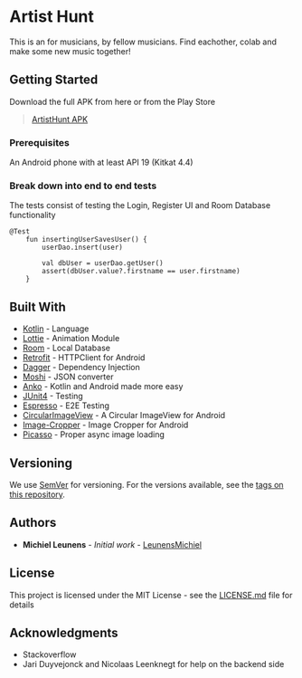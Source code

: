 # Artist Hunt

This is an for musicians, by fellow musicians. Find eachother, colab and make some new music together!

## Getting Started

Download the full APK from here or from the Play Store
> [ArtistHunt APK](#)

### Prerequisites

An Android phone with at least API 19 (Kitkat 4.4)

### Break down into end to end tests

The tests consist of testing the Login, Register UI and Room Database functionality

```
@Test
    fun insertingUserSavesUser() {
        userDao.insert(user)

        val dbUser = userDao.getUser()
        assert(dbUser.value?.firstname == user.firstname)
    }
```

## Built With

* [Kotlin](https://kotlinlang.org) - Language
* [Lottie](https://airbnb.design/lottie/) - Animation Module
* [Room](https://developer.android.com/topic/libraries/architecture/room) - Local Database
* [Retrofit](https://square.github.io/retrofit/) - HTTPClient for Android
* [Dagger](https://google.github.io/dagger/) - Dependency Injection
* [Moshi](https://github.com/square/moshi) - JSON converter
* [Anko](https://github.com/Kotlin/anko) - Kotlin and Android made more easy
* [JUnit4](https://github.com/junit-team/junit4) - Testing
* [Espresso](https://github.com/googlesamples/android-testing/tree/master/ui/espresso) - E2E Testing
* [CircularImageView](https://github.com/lopspower/CircularImageView) - A Circular ImageView for Android
* [Image-Cropper](https://github.com/ArthurHub/Android-Image-Cropper) - Image Cropper for Android
* [Picasso](http://square.github.io/picasso/) - Proper async image loading

## Versioning

We use [SemVer](http://semver.org/) for versioning. For the versions available, see the [tags on this repository](https://github.com/your/project/tags). 

## Authors

* **Michiel Leunens** - *Initial work* - [LeunensMichiel](https://github.com/LeunensMichiel)

## License

This project is licensed under the MIT License - see the [LICENSE.md](LICENSE.md) file for details

## Acknowledgments

* Stackoverflow
* Jari Duyvejonck and Nicolaas Leenknegt for help on the backend side